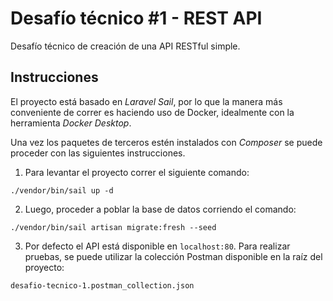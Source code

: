 # Desafío técnico #1 - REST API

Desafío técnico de creación de una API RESTful simple.

## Instrucciones

El proyecto está basado en _Laravel Sail_, por lo que la manera más conveniente de correr es haciendo uso de Docker, idealmente con la herramienta _Docker Desktop_.

Una vez los paquetes de terceros estén instalados con _Composer_ se puede proceder con las siguientes instrucciones.

1. Para levantar el proyecto correr el siguiente comando:

```
./vendor/bin/sail up -d
```

2. Luego, proceder a poblar la base de datos corriendo el comando:

```
./vendor/bin/sail artisan migrate:fresh --seed
```

3. Por defecto el API está disponible en `localhost:80`. Para realizar pruebas, se puede utilizar la colección Postman disponible en la raíz del proyecto:

```
desafio-tecnico-1.postman_collection.json
```
